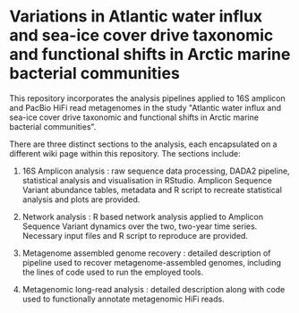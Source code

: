 # Variations in Atlantic water influx and sea-ice cover drive taxonomic and functional shifts in Arctic marine bacterial communities  
This repository incorporates the analysis pipelines applied to 16S amplicon and PacBio HiFi read metagenomes in the study "Atlantic water influx and sea-ice cover drive taxonomic and functional shifts in Arctic marine bacterial communities".

There are three distinct sections to the analysis, each encapsulated on a different wiki page within this repository. The sections include:

1) 16S Amplicon analysis : raw sequence data processing, DADA2 pipeline, statistical analysis and visualisation in RStudio. Amplicon Sequence Variant abundance tables, metadata and R script to recreate statistical analysis and plots are provided.

2) Network analysis : R based network analysis applied to Amplicon Sequence Variant dynamics over the two, two-year time series. Necessary input files and R script to reproduce are provided.  

3) Metagenome assembled genome recovery : detailed description of pipeline used to recover metagenome-assembled genomes, including the lines of code used to run the employed tools.  

4) Metagenomic long-read analysis : detailed description along with code used to functionally annotate metagenomic HiFi reads. 
